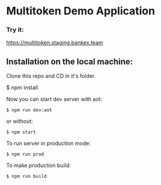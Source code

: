 # Multitoken Demo Application 

### Try it:
https://multitoken.staging.bankex.team

## Installation on the local machine:

Clone this repo and CD in it's folder.

$ npm install

Now you can start dev server with aot:

`$ npm run dev:aot`

or without:

`$ npm start`

To run server in production mode:

`$ npm run prod`

To make production build: 

`$ npm run build`


